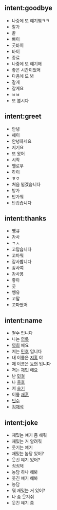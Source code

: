 ## intent:goodbye 
- 나중에 또 얘기햌ㅋㅋ
- 잘가
- 끝
- 빠이
- 굿바이
- 바이
- 종료
- 나중에 또 얘기해
- 좋은 시간이었어
- 다음에 또 봐
- 갈게
- 갈게요
- ㅂㅂ
- 또 봅시다

## intent:greet
- 안녕
- 헤이
- 안녕하세요
- 저기요
- 또 왔어
- 시작
- 헬로우
- 하이
- ㅎㅇ
- 처음 뵙곘습니다
- 방가
- 반가워
- 반갑습니다

## intent:thanks
- 떙큐
- 감사
- ㄱㅅ
- 고맙습니다
- 고마워
- 감사합니다
- 감사여
- 감사용
- 좋아
- 굿
- 썡유
- 고맙
- 고마웠어

## intent:name
- [철수](name) 입니다
- 나는 [영록](name)
- [영희](name) 에요 
- 저는 [민호](name) 입니다
- 내 이름은 [지홍](name) 야
- 제 이름은 [동현](name) 입니다
- 저는 [재민](name) 에요
- 난 [민철](name)
- 나 [종호](name)
- 저 [슬기](name)
- 이름 [재훈](name)
- [민수](name)
- [김재석](name)

## intent:joke
- 재밌는 얘기 좀 해줘
- 재밌는 거 알려줘
- 웃기는 얘기
- 재밌는 놈당 있어?
- 웃긴 얘기 있어?
- 심심해
- 농담 하나 해봐
- 웃긴 얘기 해봐
- 농담
- 뭐 재밌는 거 있어?
- 나 좀 웃겨줘
- 웃긴 얘기 좀

